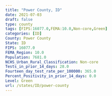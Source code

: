 ```yaml
---
title: "Power County, ID"
date: 2021-07-03
draft: false
type: county
tags: [FIPS:16077.0,FEMA:10.0,Non-core,Green]
categories: [ID]
County: Power County
State: ID
FIPS: 16077.0
FEMA_Region: 10.0
Population: 7681.0
NCHS_Urban_Rural_Classification: Non-core
Tests_in_prior_14_days: 28.0
Fourteen_day_test_rate_per_100000: 365.0
Percent_Positivity_in_prior_14_days: 0.0
Level: Green
url: /states/ID/power-county
---
```



